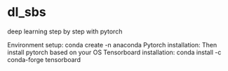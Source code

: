 # dl_sbs
deep learning step by step with pytorch

Environment setup: conda create -n <ENV Name> anaconda
Pytorch installation: Then install pytorch based on your OS
Tensorboard installation: conda install -c conda-forge tensorboard
